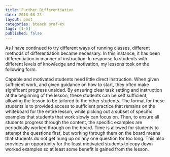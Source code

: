 ```yaml
---
title: Further Differentiation
date: 2018-08-23
layout: post
categories: bteach prof-ex
tags: [1-5]
published: false
---
```

As I have continued to try different ways of running classes, different methods of differentiation became necessary. In this instance, it has been differentiation in manner of instruction. In response to students with different levels of knowledge and motivation, my lessons took on the following form. 

Capable and motivated students need little direct instruction. When given sufficient work, and given guidance on how to start, they often make significant progress unaided. By ensuring clear task setting and instruction at the beginning of the lesson, these students can be self sufficient, allowing the lesson to be tailored to the other students. The format for these students is to provided access to sufficient practice that remains on the whiteboard for the entire lesson, while picking out a subset of specific examples that students that work slowly can focus on. Then, to ensure all students progress through the content, the specific examples are periodically worked through on the board. Time is allowed for students to attempt the questions first, but working through them on the board means that students do not get hung up on any one question for too long. This also provides an opportunity for the least motivated students to copy down worked examples so at least some benefit is gained from the lesson.


